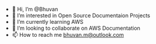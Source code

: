 - 👋 Hi, I’m @Bhuvan
- 👀 I’m interested in Open Source Documentaion Projects
- 🌱 I’m currently learning AWS
- 💞️ I’m looking to collaborate on AWS Documentation 
- 📫 How to reach me bhuvan.m@outlook.com

<!---
bmanaval/bmanaval is a ✨ special ✨ repository because its `README.md` (this file) appears on your GitHub profile.
You can click the Preview link to take a look at your changes.
--->

